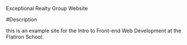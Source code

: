 Exceptional Realty Group Website

#Description

this is an example site for the Intro to Front-end Web Development at the Flatiron School.

